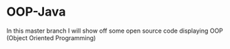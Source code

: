 # OOP-Java

In this master branch I will show off some open source code displaying OOP (Object Oriented Programming)
